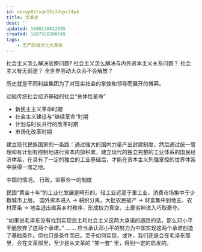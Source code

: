 ```yaml
---
id: vbvyp8ztsqk55z37qyc74p4
title: 文革史
desc: ''
updated: 1688130812595
created: 1687928200749
tags:
    - 无产阶级文化大革命
---
```


社会主义怎么解决官僚问题?
社会主义怎么解决与内外资本主义关系问题？
社会主义有无前途？
全世界劳动大众会不会解放？

历史就是不同利益集团为了对现实社会的掌控和领导而展开的博弈。

动摇传统社会经济基础的社会“总体性革命”
- 新民主主义革命时期
- 社会主义建设与“继续革命”时期
- 计划与时长并行的改革时期
- 市场化改革时期

建立现代民族国家的一条路：通过强大的国内力量产出封建制度，然后通过统一管理和有计划有控制地进行资本内部积累，建立现代的独立完整的工业体系的国民经济体系，在具有了一定的独立的工业基础后，才能在资本主义列强掌控的世界体系中获得一席之地。

中国的情况。
行政，监察合一的制度

民国“黄金十年”的工业化发展是畸形的。轻工业远高于重工业，消费市场集中于少数城市上层。
国外资本进入 -> 耕织分离，大批农民破产 -> 财富集中到地主、农村萧条 -> 地主退出维系乡村秩序，形成权力真空，土豪劣绅进入巧取豪夺。

“如果说毛泽东没有找到实现民主和社会主义这两大承诺的道路的话，那么邓小平干脆放弃了这两个承诺。” ... ... 应当承认邓小平的努力为中国实现这两个承诺创造了基础条件。但也只是条件而已。至于如何实现，或许，我们还是会在毛泽东那里，会在文革那里，至少是从文革的 “某一套” 里，得到一定的启发的。

